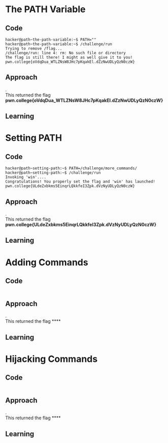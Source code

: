 # The PATH Variable
## Code
```
hacker@path~the-path-variable:~$ PATH=""
hacker@path~the-path-variable:~$ /challenge/run
Trying to remove /flag...
/challenge/run: line 4: rm: No such file or directory
The flag is still there! I might as well give it to you!
pwn.college{oVdqDua_WTLZNsW8JHc7pKqakEl.dZzNwUDLyQzN0czW}
```
## Approach
.<br>
This returned the flag **pwn.college{oVdqDua_WTLZNsW8JHc7pKqakEl.dZzNwUDLyQzN0czW}**
## Learning

# Setting PATH
## Code
```
hacker@path~setting-path:~$ PATH=/challenge/more_commands/
hacker@path~setting-path:~$ /challenge/run
Invoking 'win'....
Congratulations! You properly set the flag and 'win' has launched!
pwn.college{ULdeZxbkms5EinqrLQkkfeI3Zpk.dVzNyUDLyQzN0czW}
```
## Approach
.<br>
This returned the flag **pwn.college{ULdeZxbkms5EinqrLQkkfeI3Zpk.dVzNyUDLyQzN0czW}**
## Learning

# Adding Commands
## Code
```

```
## Approach
.<br>
This returned the flag ****
## Learning

# Hijacking Commands
## Code
```

```
## Approach
.<br>
This returned the flag ****
## Learning

